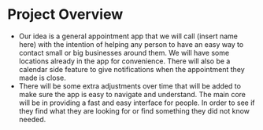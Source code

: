 # Project Overview
* Our idea is a general appointment app that we will call (insert name here) with the intention of helping any person to have an easy way to contact small or big businesses around them. We will have some locations already in the app for convenience. There will also be a calendar side feature to give notifications when the appointment they made is close.  
* There will be some extra adjustments over time that will be added to make sure the app is easy to navigate and understand. The main core will be in providing a fast and easy interface for people. In order to see if they find what they are looking for or find something they did not know needed. 

